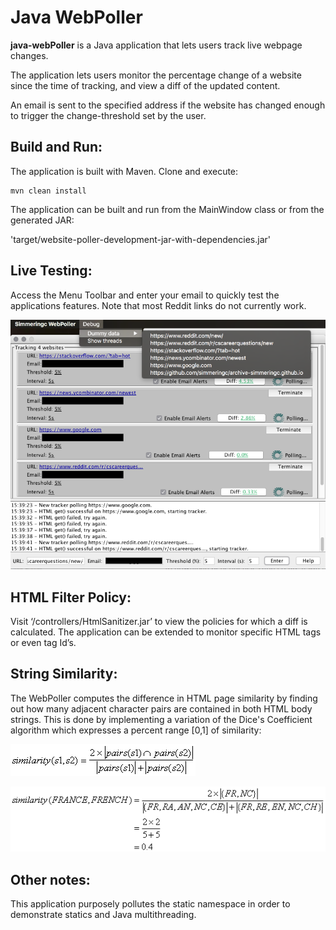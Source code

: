 # Java WebPoller

**java-webPoller** is a Java application that lets users track live webpage changes.

The application lets users monitor the percentage change of a website since the time of tracking, and view a diff of the updated content.

An email is sent to the specified address if the website has changed enough to trigger the change-threshold set by the user.

## Build and Run:

The application is built with Maven. Clone and execute:

```
mvn clean install
```

The application can be built and run from the MainWindow class or from the generated JAR:

'target/website-poller-development-jar-with-dependencies.jar'

## Live Testing:

Access the Menu Toolbar and enter your email to quickly test the applications features. Note that most Reddit links do not currently work.

![debug_menu](readmeImages/debug_menu_censored.png) 

## HTML Filter Policy:

Visit ‘/controllers/HtmlSanitizer.jar’ to view the policies for which a diff is calculated. The application can be extended to monitor specific HTML tags or even tag Id’s.

## String Similarity:

The WebPoller computes the difference in HTML page similarity by finding out how many adjacent character pairs are contained in both HTML body strings. This is done by implementing a variation of the Dice's Coefficient algorithm which expresses a percent range [0,1] of similarity:

![similarity_algorithm](readmeImages/similarity_algorithm.png)

![similarity_proof](readmeImages/similarity_proof.png)

## Other notes:

This application purposely pollutes the static namespace in order to demonstrate statics and Java multithreading. 

